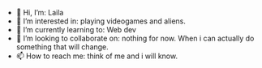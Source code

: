 - 👋 Hi, I’m: Laila
- 👀 I’m interested in: playing videogames and aliens. 
- 🌱 I’m currently learning to: Web dev
- 💞️ I’m looking to collaborate on: nothing for now. When i can actually do something that will change. 
- 📫 How to reach me: think of me and i will know. 

<!---
Lailaismyname/Lailaismyname is a ✨ special ✨ repository because its `README.md` (this file) appears on your GitHub profile.
You can click the Preview link to take a look at your changes.
--->

